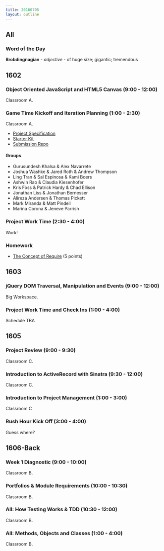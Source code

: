```yaml
---
title: 20160705
layout: outline
---
```


## All

### Word of the Day

**Brobdingnagian** - _adjective_ - of huge size; gigantic; tremendous


## 1602

### Object Oriented JavaScript and HTML5 Canvas (9:00 - 12:00)

Classroom A.

### Game Time Kickoff and Iteration Planning (1:00 - 2:30)

Classroom A.

- [Project Specification](https://github.com/turingschool/lesson_plans/blob/master/ruby_04-apis_and_scalability/gametime_project.markdown)
- [Starter Kit](https://github.com/turingschool-examples/game-time-starter-kit)
- [Submission Repo](https://github.com/turingschool/ruby-submissions/tree/master/1602/module_4_assignments/gametime)

#### Groups

* Gurusundesh Khalsa & Alex Navarrete
* Joshua Washke & Jared Roth & Andrew Thompson
* Ling Tran & Sal Espinosa & Kami Boers
* Ashwin Rao & Claudia Kiesenhofer
* Kris Foss & Patrick Hardy & Chad Ellison
* Jonathan Liss & Jonathan Bernesser
* Alireza Andersen & Thomas Pickett
* Mark Miranda & Matt Pindell
* Marina Corona & Jeneve Parrish

### Project Work Time (2:30 - 4:00)

Work!

### Homework

- [The Concept of Require](https://gist.github.com/rrgayhart/ecfef18b681d0dca6ec2929c71e7c505) (5 points)


## 1603

### jQuery DOM Traversal, Manipulation and Events (9:00 - 12:00)

Big Workspace.

### Project Work Time and Check Ins (1:00 - 4:00)

Schedule TBA


## 1605

### Project Review (9:00 - 9:30)

Classroom C.

### Introduction to ActiveRecord with Sinatra (9:30 - 12:00)

Classroom C.

### Introduction to Project Management (1:00 - 3:00)

Classroom C

### Rush Hour Kick Off (3:00 - 4:00)

Guess where?


## 1606-Back

### Week 1 Diagnostic (9:00 - 10:00)

Classroom B.

### Portfolios & Module Requirements (10:00 - 10:30)

Classroom B.

### All: How Testing Works & TDD (10:30 - 12:00)

Classroom B.

### All: Methods, Objects and Classes (1:00 - 4:00)

Classroom B.
